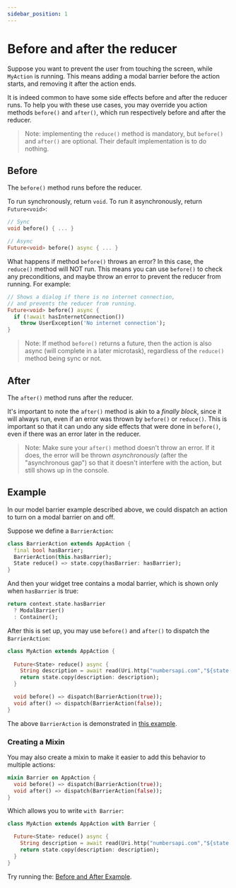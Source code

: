 ```yaml
---
sidebar_position: 1
---
```


# Before and after the reducer

Suppose you want to prevent the user from touching the screen, while `MyAction` is running.
This means adding a modal barrier before the action starts, and removing it after the action ends.

It is indeed common to have some side effects before and after the reducer runs.
To help you with these use cases, you may override you action methods `before()`
and `after()`, which run respectively before and after the reducer.

> Note: implementing the `reduce()` method is mandatory, but `before()` and `after()` are optional.
> Their default implementation is to do nothing.

## Before

The `before()` method runs before the reducer.

To run synchronously, return `void`. To run it asynchronously, return `Future<void>`:

```dart
// Sync
void before() { ... }

// Async
Future<void> before() async { ... }
```

What happens if method `before()` throws an error? In this case, the `reduce()` method will NOT run.
This means you can use `before()` to check any preconditions,
and maybe throw an error to prevent the reducer from running. For example:

```dart
// Shows a dialog if there is no internet connection, 
// and prevents the reducer from running.
Future<void> before() async {
  if (!await hasInternetConnection()) 
    throw UserException('No internet connection');
}
```

> Note: If method `before()` returns a future, then the action is also async
> (will complete in a later microtask), regardless of the `reduce()` method being sync or not.

## After

The `after()` method runs after the reducer.

It's important to note the `after()` method is akin to a _finally block_,
since it will always run, even if an error was thrown by `before()` or `reduce()`.
This is important so that it can undo any side effects that were done in `before()`, 
even if there was an error later in the reducer.

> Note: Make sure your `after()` method doesn't throw an error.
> If it does, the error will be thrown _asynchronously_ (after the "asynchronous gap")
> so that it doesn't interfere with the action, but still shows up in the console.

## Example

In our model barrier example described above,
we could dispatch an action to turn on a modal barrier on and off.

Suppose we define a `BarrierAction`:

```dart
class BarrierAction extends AppAction {
  final bool hasBarrier;
  BarrierAction(this.hasBarrier);
  State reduce() => state.copy(hasBarrier: hasBarrier);
}
```

And then your widget tree contains a modal barrier, 
which is shown only when `hasBarrier` is true:

```dart
return context.state.hasBarrier 
  ? ModalBarrier() 
  : Container();
```

After this is set up, you may use `before()` and `after()` to dispatch the `BarrierAction`:

```dart
class MyAction extends AppAction {
  
  Future<State> reduce() async {	
	String description = await read(Uri.http("numbersapi.com","${state.counter}");
	return state.copy(description: description);
  }

  void before() => dispatch(BarrierAction(true));
  void after() => dispatch(BarrierAction(false));
}
```

The above `BarrierAction` is demonstrated
in <a href="https://github.com/marcglasberg/async_redux/blob/master/example/lib/main_event_redux.dart">
this example</a>.
           
### Creating a Mixin

You may also create a mixin to make it easier to add this behavior to multiple actions:

```dart
mixin Barrier on AppAction {
  void before() => dispatch(BarrierAction(true));
  void after() => dispatch(BarrierAction(false));
}
```

Which allows you to write `with Barrier`:

```dart
class MyAction extends AppAction with Barrier {

  Future<State> reduce() async {	
    String description = await read(Uri.http("numbersapi.com","${state.counter}");
    return state.copy(description: description);
  }
}
```

Try running
the: <a href="https://github.com/marcglasberg/async_redux/blob/master/example/lib/main_before_and_after.dart">
Before and After Example</a>.
